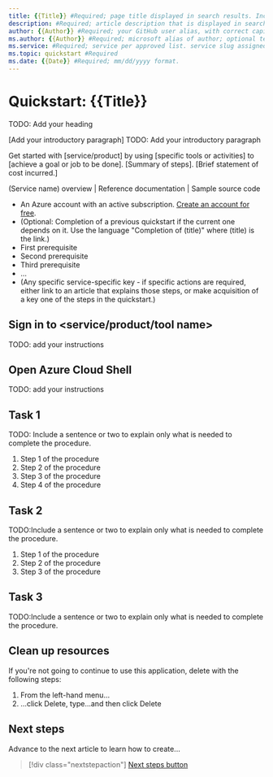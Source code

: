 ```yaml
---
title: {{Title}} #Required; page title displayed in search results. Include the word "quickstart". Include the brand.
description: #Required; article description that is displayed in search results. Include the word "quickstart".
author: {{Author}} #Required; your GitHub user alias, with correct capitalization.
ms.author: {{Author}} #Required; microsoft alias of author; optional team alias.
ms.service: #Required; service per approved list. service slug assigned to your service by ACOM.
ms.topic: quickstart #Required
ms.date: {{Date}} #Required; mm/dd/yyyy format.
---
```


<!--
Remove all the comments in this template before you sign-off or merge to the 
main branch.

This template provides the basic structure of a quickstart pattern.
See the [quickstart pattern](article-quickstart.md) in the pattern library.
Quickstarts are fundamental day-1 instructions for helping new customers use 
a subscription to quickly try out a specific product/service. The entire activity 
is a short set of steps that provides an initial experience.

You only use quickstarts when you can get the service, technology, or functionality 
into the hands of new customers in less than 10 minutes.

-->

<!-- 1. H1 -----------------------------------------------------------------------------

Required: Starts with "Quickstart: " Pick an H1 that clearly conveys the task the user 
will complete.

Make the first word following "Quickstart:" a verb, which is to say, an action.
The "X" part should identify both the technology or service involved (e.g. App Service,
Cosmos DB, etc.) and the language or framework, if applicable (.NET Core, Python, JavaScript,
Java, etc.); the language or framework shouldn't appear in parentheses.
-->

# Quickstart: {{Title}}
TODO: Add your heading

<!-- 2. Introductory paragraph ----------------------------------------------------------

Required: In the opening sentence, focus on the job or task to be completed, emphasizing
general industry terms (such as "serverless," which are better for SEO) more than
Microsoft-branded terms or acronyms (such as "Azure Functions" or "ACR"). That is, try
to include terms people typically search for and avoid using *only* Microsoft terms.

After the opening sentence, summarize the steps taken in the article to answer "what is this
article about?" Then include a brief statement of cost, if applicable.

Example: 
Get started with Azure Functions by using command-line tools to create a function that responds 
to HTTP requests. After testing the code locally, you deploy it to the serverless environment 
of Azure Functions. Completing this quickstart incurs a small cost of a few USD cents or less 
in your Azure account.
-->

[Add your introductory paragraph]
TODO: Add your introductory paragraph

Get started with [service/product] by using [specific tools or activities] to [achieve a goal or job to be done]. [Summary of steps]. [Brief statement of cost incurred.]

<!-- - Avoid links, which are generally invitations for the reader to leave the article and
not complete the experience of the quickstart. The exception are links to alternate versions
of the same content (e.g. when you have a VS Code-oriented article and a CLI-oriented article). Those
links help get the reader to the right article, rather than being a distraction. If you feel that there are
other important concepts needing links, make reviewing a particular article a prerequisite. Otherwise, rely
on the line of standard links (see below).

- Avoid any indication of the time it takes to complete the quickstart, because there's already
the "x minutes to read" at the top and making a second suggestion can be contradictory. (The standard line is probably misleading, but that's a matter for site design.)

- Avoid a bullet list of steps or other details in the quickstart: the H2's shown on the right
of the docs page already fulfill this purpose.

- Avoid screenshots or diagrams: the opening sentence should be sufficient to explain the result,
and other diagrams count as conceptual material that is best in a linked overview.
--->

<!-- Optional standard links: if there are suitable links, you can include a single line
of applicable links for companion content at the end of the introduction. Don't use the line
if there's only a single link. In general, these links are more important for SDK-based quickstarts. -->

(Service name) overview | Reference documentation | Sample source code

<!-- 5. Prerequisites --------------------------------------------------------------------

Optional: Make Prerequisites the first H2 after the H1. Omit any preliminary text to the list.

Include this heading even if there aren't any prerequisites, in which case just use the text: "None" (not bulleted). The reason for this is to maintain consistency across services, which trains
readers to always look in the same place.

When there are prerequisites, list each as *items*, not instructions to minimize the verbiage.
For example, use "Python 3.6" instead of "Install Python 3.6". If the prerequisite is something
to install, link to the applicable and specific installer or download. Selecting the item/link is then the
action to fulfill the prerequisite. Use an action word only if necessary to make the meaning clear.
Don't use links to conceptual information about a prerequisite; only use links for installers.

Do not bold items, because listing items alone fulfills that same purpose.

List prerequisites in the following order:
- An Azure account with an active subscription. [Create an account for free](https://azure.microsoft.com/free/?WT.mc_id=A261C142F).
- Language runtimes (Python, Node, .NET, etc.)
- Packages (from pip, npm, nuget, etc.)
- Tools (like VS Code IF REQUIRED. Don't include tools like pip if they're
  automatically installed with another tool or language runtime, like Python. Don't include
  optional tools like text editors--include them only if the quickstart demonstrates them.)
- Sample code
- Specialized hardware
- Other preparatory work, such as creating a VM (OK to link to another article)
- Azure keys
- Service-specific keys

The reason for placing runtimes and tools first is that it might take time to install
them, and it's best to get a user started sooner than later.

If you feel like your quickstart has a lot of prerequisites, the quickstart may be the
wrong content type - a tutorial or how-to guide may be the better option. Remember that
quickstarts should be something a reader can complete in 10 minutes or less.
-->

- An Azure account with an active subscription. [Create an account for free](https://azure.microsoft.com/free/?WT.mc_id=A261C142F).
- (Optional: Completion of a previous quickstart if the current one depends on it. Use the language "Completion of (title)" where (title) is the link.)
- First prerequisite
- Second prerequisite
- Third prerequisite
- ...
- (Any specific service-specific key - if specific actions are required, either link to an article that explains those steps, or make acquisition of a key one of the steps in the quickstart.)

<!-- 6. Account sign in --------------------------------------------------------------------

Required: If you need to sign in to the portal to do the quickstart, this H2 and link are required.
-->

## Sign in to <service/product/tool name>
TODO: add your instructions

<!-- If signing in requires more than one step, then use this section. If it's just a single
step, include that step in the first section that requires it.
-->

<!-- 7. Open Azure Cloud Shell---------------------------------------------------------------------
If you want to refer to using the Cloud Shell, place the instructions after the
Prerequisites to keep the prerequisites as the first H2.

However, only include the Cloud Shell if ALL commands can be run in the cloud shell.

--->


## Open Azure Cloud Shell
TODO: add your instructions

<!-- 7. Task H2s ------------------------------------------------------------------------------
Required:
Quickstarts are prescriptive and guide the customer through an end-to-end procedure.
Make sure to use specific naming for setting up accounts and configuring technology.

Avoid linking off to other content - include whatever the customer needs to complete the
scenario in the article. For example, if the customer needs to set permissions, include the
permissions they need to set, and the specific settings in the quickstart procedure. Don't
send the customer to another article to read about it.

In a break from tradition, do not link to reference topics in the procedural part of the
quickstart when using cmdlets or code. Provide customers what they need to know in the quickstart
to successfully complete the quickstart.

For portal-based procedures, minimize bullets and numbering.

For the CLI or PowerShell based procedures, don't use bullets or numbering.

Be mindful of the number of H2/procedures in the Quickstart. 3-5 procedural steps are about right.
Once you've staged the article, look at the right-hand "In this article" section on the docs page;
if there are more than 8 total, consider restructuring the article.
--->

## Task 1
TODO: Include a sentence or two to explain only what is needed to complete the
procedure.

1. Step 1 of the procedure
1. Step 2 of the procedure
1. Step 3 of the procedure
1. Step 4 of the procedure

## Task 2

TODO:Include a sentence or two to explain only what is needed to complete the procedure.

1. Step 1 of the procedure
1. Step 2 of the procedure
1. Step 3 of the procedure

## Task 3

TODO:Include a sentence or two to explain only what is needed to complete the procedure.

<!-- 7. Code blocks ------------------------------------------------------------------------------
Optional: Code requires specific formatting. Here are a few useful examples of
commonly used code blocks. Make sure to use the interactive functionality where
possible.
For the CLI or PowerShell based procedures, don't use bullets or numbering.

Here is an example of a code block for Java:

```java
cluster = Cluster.build(new File("src/remote.yaml")).create();
...
client = cluster.connect();
```

or a code block for Azure CLI:

```azurecli 
az vm create --resource-group myResourceGroup --name myVM --image win2016datacenter --admin-username azureuser --admin-password myPassword12
```
or a code block for Azure PowerShell:

```azurepowershell
New-AzureRmContainerGroup -ResourceGroupName myResourceGroup -Name mycontainer -Image mcr.microsoft.com/windows/servercore/iis:nanoserver -OsType Windows -IpAddressType Public
```

<!-- Use the -interactive CLI/PowerShell code fences ONLY if all such commands can be marked that way,
otherwise the reader might run some in the interactive in which case the state isn't determinate. --->

<!-- 8. Clean up resources ------------------------------------------------------------------------

Required: To avoid any costs associated with following the quickstart procedure, a
Clean up resources (H2) should come just before Next steps (H2)

If there is a follow-on quickstart that uses the same resources, make that option clear
so that a reader doesn't need to recreate those resources. -->

## Clean up resources

If you're not going to continue to use this application, delete <resources> with the following steps:

1. From the left-hand menu...
2. ...click Delete, type...and then click Delete


<!-- 9. Next steps ------------------------------------------------------------------------

Required: Quickstarts should always have a Next steps H2 that points to the next logical
quickstart in a series, or, if there are no other quickstarts, to some other
cool thing the customer can do. A single link in the blue box format should
direct the customer to the next article - and you can shorten the title in the
boxes if the original one doesn't fit. 

Do not use a "More info section" or a "Resources section" or a "See also section". --->

## Next steps

Advance to the next article to learn how to create...
> [!div class="nextstepaction"]
> [Next steps button](contribute-get-started-mvc.md)

<!--
Remove all the comments in this template before you sign-off or merge to the main branch.
-->